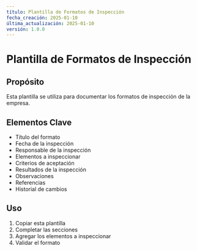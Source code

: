 ```yaml
---
título: Plantilla de Formatos de Inspección
fecha_creación: 2025-01-10
última_actualización: 2025-01-10
versión: 1.0.0
---
```


# Plantilla de Formatos de Inspección

## Propósito

Esta plantilla se utiliza para documentar los formatos de inspección de la empresa.

## Elementos Clave

- Título del formato
- Fecha de la inspección
- Responsable de la inspección
- Elementos a inspeccionar
- Criterios de aceptación
- Resultados de la inspección
- Observaciones
- Referencias
- Historial de cambios

## Uso

1. Copiar esta plantilla
2. Completar las secciones
3. Agregar los elementos a inspeccionar
4. Validar el formato